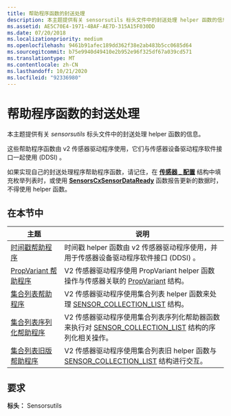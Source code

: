 ```yaml
---
title: 帮助程序函数的封送处理
description: 本主题提供有关 sensorsutils 标头文件中的封送处理 helper 函数的信息。
ms.assetid: AE5C70E4-1971-4BAF-AE7D-315A15F030DD
ms.date: 07/20/2018
ms.localizationpriority: medium
ms.openlocfilehash: 9461b91afec189dd362f38e2ab483b5cc0685d64
ms.sourcegitcommit: b75e9940d49410e2b952e96f325df67a039cd571
ms.translationtype: MT
ms.contentlocale: zh-CN
ms.lasthandoff: 10/21/2020
ms.locfileid: "92336980"
---
```

# <a name="marshalling-helper-functions"></a>帮助程序函数的封送处理

本主题提供有关 *sensorsutils* 标头文件中的封送处理 helper 函数的信息。

这些帮助程序函数由 v2 传感器驱动程序使用，它们与传感器设备驱动程序软件接口一起使用 (DDSI) 。

如果实现自己的封送处理程序帮助程序函数，请记住，在 [**传感器 \_ 配置**](/windows-hardware/drivers/ddi/sensorscx/ns-sensorscx-_sensor_config) 结构中填充枚举列表时，或使用 [**SensorsCxSensorDataReady**](/windows-hardware/drivers/ddi/sensorscx/nf-sensorscx-sensorscxsensordataready) 函数报告更新的数据时，不得使用 helper 函数。

## <a name="in-this-section"></a>在本节中

|主题|说明|
|--|--|
|[时间戳帮助程序](timestamp-helper.md)|时间戳 helper 函数由 v2 传感器驱动程序使用，并用于传感器设备驱动程序软件接口 (DDSI) 。|
|[PropVariant 帮助程序](propvariant-helpers.md)|V2 传感器驱动程序使用 PropVariant helper 函数操作与传感器关联的 [PropVariant](/windows/win32/api/propidl/ns-propidl-propvariant) 结构。|
|[集合列表帮助程序](collection-list-helpers.md)|V2 传感器驱动程序使用集合列表 helper 函数来处理 [SENSOR_COLLECTION_LIST](/windows-hardware/drivers/ddi/sensorsdef/ns-sensorsdef-sensor_collection_list) 结构。|
|[集合列表序列化帮助程序](collection-list-serialization-helpers.md)|V2 传感器驱动程序使用集合列表序列化帮助器函数来执行对 [SENSOR_COLLECTION_LIST](/windows-hardware/drivers/ddi/sensorsdef/ns-sensorsdef-sensor_collection_list) 结构的序列化相关操作。|
|[集合列表旧版帮助程序](collection-list-legacy-helpers.md)|V2 传感器驱动程序使用集合列表旧 helper 函数与 [SENSOR_COLLECTION_LIST](/windows-hardware/drivers/ddi/sensorsdef/ns-sensorsdef-sensor_collection_list) 结构进行交互。|

## <a name="requirements"></a>要求

**标头：** Sensorsutils
